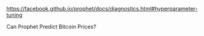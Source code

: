 https://facebook.github.io/prophet/docs/diagnostics.html#hyperparameter-tuning


Can Prophet Predict Bitcoin Prices?  
